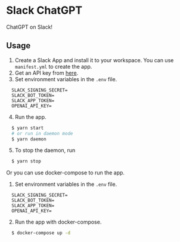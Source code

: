 # Slack ChatGPT
ChatGPT on Slack!

## Usage

1. Create a Slack App and install it to your workspace. You can use `manifest.yml` to create the app.
2. Get an API key from [here](https://platform.openai.com/account/api-keys).
3. Set environment variables in the `.env` file.
```
  SLACK_SIGNING_SECRET=
  SLACK_BOT_TOKEN=
  SLACK_APP_TOKEN=
  OPENAI_API_KEY=
```
4. Run the app.
```sh
  $ yarn start
  # or run in daemon mode
  $ yarn daemon
```
5. To stop the daemon, run
```sh
  $ yarn stop
```

Or you can use docker-compose to run the app.
1. Set environment variables in the `.env` file.
```
  SLACK_SIGNING_SECRET=
  SLACK_BOT_TOKEN=
  SLACK_APP_TOKEN=
  OPENAI_API_KEY=
```
2. Run the app with docker-compose.
```sh
  $ docker-compose up -d
```
